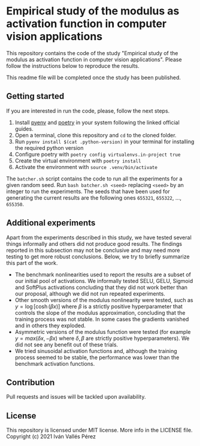 # Empirical study of the modulus as activation function in computer vision applications

This repository contains the code of the study "Empirical study of the modulus as activation function in computer vision applications". Please follow the instructions below to reproduce the results.

This readme file will be completed once the study has been published.

## Getting started
If you are interested in run the code, please, follow the next steps.

1. Install [pyenv](https://github.com/pyenv/pyenv) and [poetry](https://python-poetry.org/) in your system following the linked official guides.
2. Open a terminal, clone this repository and `cd` to the cloned folder.
3. Run `pyenv install $(cat .python-version)` in your terminal for installing the required python version
4. Configure poetry with `poetry config virtualenvs.in-project true`
5. Create the virtual environment with `poetry install`
6. Activate the environment with `source .venv/bin/activate`

The `batcher.sh` script contains the code to run all the experiments for a given random seed. Run `bash batcher.sh <seed>` replacing `<seed>` by an integer to run the experiments. The seeds that have been used for generating the current results are the following ones `655321`, `655322`, ..., `655350`.

## Additional experiments
Apart from the experiments described in this study, we have tested several things informally and others did not produce good results. The findings reported in this subsection may not be conclusive and may need more testing to get more robust conclusions. Below, we try to briefly summarize this part of the work.
- The benchmark nonlinearities used to report the results are a subset of our initial pool of activations. We informally tested SELU, GELU, Sigmoid and SoftPlus activations concluding that they did not work better than our proposal, although we did not run repeated experiments.
- Other smooth versions of the modulus nonlinearity were tested, such as $y=\log[\cosh(\beta x)]$ where $\beta$ is a strictly positive hyperparameter that controls the slope of the modulus approximation, concluding that the training process was not stable. In some cases the gradients vanished and in others they exploded. 
- Asymmetric versions of the modulus function were tested (for example $y=max(\delta x, -\beta x)$ where $\delta, \beta$ are strictly positive hyperparameters). We did not see any benefit out of these trials.
- We tried sinusoidal activation functions and, although the training process seemed to be stable, the performance was lower than the benchmark activation functions.

## Contribution
Pull requests and issues will be tackled upon availability.

## License
This repository is licensed under MIT license. More info in the LICENSE file. Copyright (c) 2021 Iván Vallés Pérez
